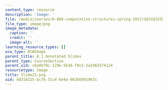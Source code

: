 ```yaml
---
content_type: resource
description: 'Image: '
file: /media/courses/6-004-computation-structures-spring-2017/dd318325bc7631c4be4a663b6d919631_Slide23.png
file_type: image/png
image_metadata:
  caption: ''
  credit: ''
  image-alt: ''
learning_resource_types: []
ocw_type: OCWImage
parent_title: 8.1 Annotated Slides
parent_type: CourseSection
parent_uid: c8a85f9c-129e-5b36-f9c5-2a3365574124
resourcetype: Image
title: Slide23.png
uid: dd318325-bc76-31c4-be4a-663b6d919631
---
```

